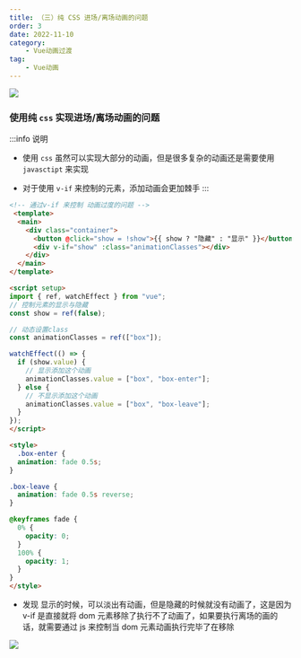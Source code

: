 ```yaml
---
title: （三）纯 CSS 进场/离场动画的问题
order: 3
date: 2022-11-10
category:
    - Vue动画过渡
tag: 
    - Vue动画
---
```


![](https://image.zswei.xyz/img/202211121823045.webp)

### 使用纯 `css` 实现进场/离场动画的问题
:::info 说明
- 使用 `css` 虽然可以实现大部分的动画，但是很多复杂的动画还是需要使用 `javasctipt` 来实现

- 对于使用 `v-if` 来控制的元素，添加动画会更加棘手
:::

```html
<!-- 通过v-if 来控制 动画过度的问题 -->
 <template>
  <main>
    <div class="container">
      <button @click="show = !show">{{ show ? "隐藏" : "显示" }}</button>
      <div v-if="show" :class="animationClasses"></div>
    </div>
  </main>
</template>

<script setup>
import { ref, watchEffect } from "vue";
// 控制元素的显示与隐藏
const show = ref(false);

// 动态设置class
const animationClasses = ref(["box"]);

watchEffect(() => {
  if (show.value) {
    // 显示添加这个动画
    animationClasses.value = ["box", "box-enter"];
  } else {
    // 不显示添加这个动画
    animationClasses.value = ["box", "box-leave"];
  }
});
</script>

<style>
  .box-enter {
  animation: fade 0.5s;
}

.box-leave {
  animation: fade 0.5s reverse;
}

@keyframes fade {
  0% {
    opacity: 0;
  }
  100% {
    opacity: 1;
  }
}
</style>
```
- 发现 显示的时候，可以淡出有动画，但是隐藏的时候就没有动画了，这是因为 v-if 是直接就将 dom 元素移除了执行不了动画了，如果要执行离场的画的话，就需要通过 js 来控制当 dom 元素动画执行完毕了在移除

![](https://image.zswei.xyz/img/202211101651424.png)
